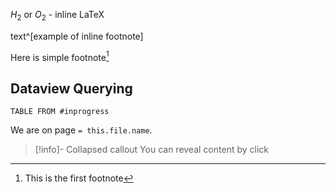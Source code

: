 $H_2$ or $O_{2}$ - inline LaTeX

text^[example of inline footnote]

Here is simple footnote[^1]

[^1]: This is the first footnote

## Dataview Querying
```dataview
TABLE FROM #inprogress  
```
We are on page `= this.file.name`.

>[!info]- Collapsed callout
>You can reveal content by click








